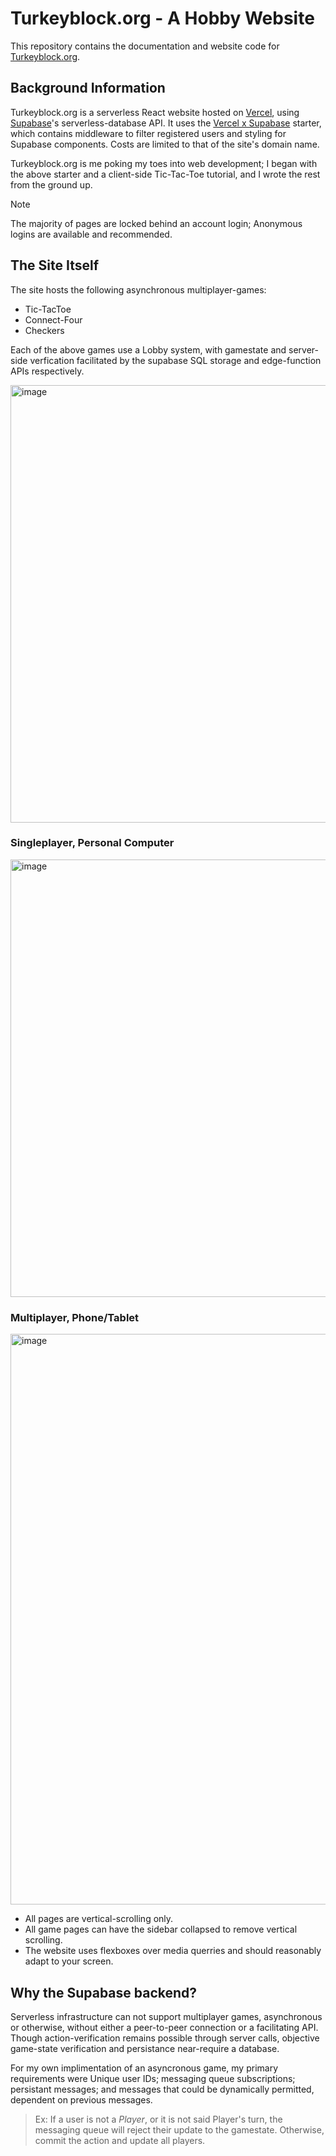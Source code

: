 # Turkeyblock.org - A Hobby Website
This repository contains the documentation and website code for [Turkeyblock.org](https://Turkeyblock.org).

## Background Information
Turkeyblock.org is a serverless React website hosted on [Vercel](https://vercel.com), using [Supabase](https://supabase.com/)'s serverless-database API. It uses the [Vercel x Supabase](https://vercel.com/templates/next.js/supabase) starter, which contains middleware to filter registered users and styling for Supabase components.  Costs are limited to that of the site's domain name.

Turkeyblock.org is me poking my toes into web development; I began with the above starter and a client-side Tic-Tac-Toe tutorial, and I wrote the rest from the ground up.

> [!NOTE]
> The majority of pages are locked behind an account login; Anonymous logins are available and recommended.

## The Site Itself
The site hosts the following asynchronous multiplayer-games:
- Tic-TacToe
- Connect-Four
- Checkers

Each of the above games use a Lobby system, with gamestate and server-side verfication facilitated by the supabase SQL storage and edge-function APIs respectively.

<img width="1072" height="700" alt="image" src="https://github.com/user-attachments/assets/b4bdebf0-b838-4201-b74a-1d3c2ad6458b" />


### Singleplayer, Personal Computer

<img width="1072" height="700" alt="image" src="https://github.com/user-attachments/assets/a6a8657d-75a8-4ca1-b9ba-94467ad5d4d7" />

### Multiplayer, Phone/Tablet

<img width="540" height="913" alt="image" src="https://github.com/user-attachments/assets/36ba76cf-bab0-4db3-97f4-eec2be5c227a" />



- All pages are vertical-scrolling only.
- All game pages can have the sidebar collapsed to remove vertical scrolling.
- The website uses flexboxes over media querries and should reasonably adapt to your screen.





## Why the Supabase backend?
Serverless infrastructure can not support multiplayer games, asynchronous or otherwise, without either a peer-to-peer connection or a facilitating API. Though action-verification remains possible through server calls, objective game-state verification and persistance near-require a database.

For my own implimentation of an asyncronous game, my primary requirements were Unique user IDs; messaging queue subscriptions; persistant messages; and messages that could be dynamically permitted, dependent on previous messages.
> Ex: If a user is not a _Player_, or it is not said Player's turn, the messaging queue will reject their update to the gamestate. Otherwise, commit the action and update all players.
  







